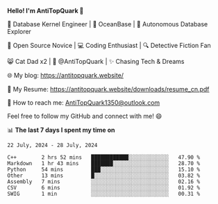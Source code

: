 
**Hello! I'm AntiTopQuark 👋**

🔧 Database Kernel Engineer | 🌊 OceanBase | 🤖 Autonomous Database Explorer

🌱 Open Source Novice | 💻 Coding Enthusiast | 🔍 Detective Fiction Fan

😸 Cat Dad x2 | 🎉 @AntiTopQuark | ✨ Chasing Tech & Dreams

🌐 My blog: https://antitopquark.website/

📄 My Resume: https://antitopquark.website/downloads/resume_cn.pdf

📧 How to reach me: AntiTopQuark1350@outlook.com

Feel free to follow my GitHub and connect with me! 😄

📊 **The last 7 days I spent my time on** 

<!--START_SECTION:waka-->
```text
22 July, 2024 - 28 July, 2024

C++        2 hrs 52 mins   ████████████░░░░░░░░░░░░░   47.90 % 
Markdown   1 hr 43 mins    ███████░░░░░░░░░░░░░░░░░░   28.70 % 
Python     54 mins         ███░░░░░░░░░░░░░░░░░░░░░░   15.10 % 
Other      13 mins         █░░░░░░░░░░░░░░░░░░░░░░░░   03.82 % 
Assembly   7 mins          ░░░░░░░░░░░░░░░░░░░░░░░░░   02.16 % 
CSV        6 mins          ░░░░░░░░░░░░░░░░░░░░░░░░░   01.92 % 
SWIG       1 min           ░░░░░░░░░░░░░░░░░░░░░░░░░   00.31 %
```
<!--END_SECTION:waka-->


